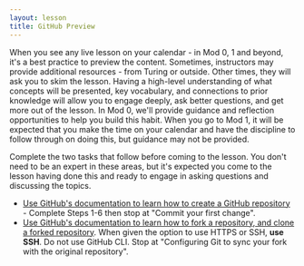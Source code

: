 ```yaml
---
layout: lesson
title: GitHub Preview
---
```


When you see any live lesson on your calendar - in Mod 0, 1 and beyond, it's a best practice to preview the content. Sometimes, instructors may provide additional resources - from Turing or outside. Other times, they will ask you to skim the lesson. Having a high-level understanding of what concepts will be presented, key vocabulary, and connections to prior knowledge will allow you to engage deeply, ask better questions, and get more out of the lesson. In Mod 0, we'll provide guidance and reflection opportunities to help you build this habit. When you go to Mod 1, it will be expected that you make the time on your calendar and have the discipline to follow through on doing this, but guidance may not be provided.

Complete the two tasks that follow before coming to the lesson. You don't need to be an expert in these areas, but it's expected you come to the lesson having done this and ready to engage in asking questions and discussing the topics.
- <a href="https://docs.github.com/en/get-started/quickstart/create-a-repo" target="_blank">Use GitHub's documentation to learn how to create a GitHub repository</a> - Complete Steps 1-6 then stop at "Commit your first change".
- <a href="https://docs.github.com/en/get-started/quickstart/fork-a-repo" target="_blank">Use GitHub's documentation to learn how to fork a repository, and clone a forked repository</a>. When given the option to use HTTPS or SSH, <strong>use SSH</strong>. Do not use GitHub CLI. Stop at "Configuring Git to sync your fork with the original repository".
<br>
<br>